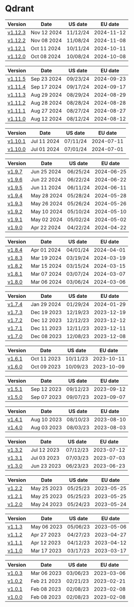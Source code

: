 # Qdrant
| Version | Date | US date | EU date |
| ------- | ---- | ------- | ------- |
| [v1.12.3](qdrant-v1.12.md#release-v1123) | Nov 12 2024 | 11/12/24 | 2024-11-12 |
| [v1.12.2](qdrant-v1.12.md#release-v1122) | Nov 08 2024 | 11/08/24 | 2024-11-08 |
| [v1.12.1](qdrant-v1.12.md#release-v1121) | Oct 11 2024 | 10/11/24 | 2024-10-11 |
| [v1.12.0](qdrant-v1.12.md#release-v1120) | Oct 08 2024 | 10/08/24 | 2024-10-08 |





| Version | Date | US date | EU date |
| ------- | ---- | ------- | ------- |
| [v1.11.5](qdrant-v1.11.md#release-v1115) | Sep 23 2024 | 09/23/24 | 2024-09-23 |
| [v1.11.4](qdrant-v1.11.md#release-v1114) | Sep 17 2024 | 09/17/24 | 2024-09-17 |
| [v1.11.3](qdrant-v1.11.md#release-v1113) | Aug 29 2024 | 08/29/24 | 2024-08-29 |
| [v1.11.2](qdrant-v1.11.md#release-v1112) | Aug 28 2024 | 08/28/24 | 2024-08-28 |
| [v1.11.1](qdrant-v1.11.md#release-v1111) | Aug 27 2024 | 08/27/24 | 2024-08-27 |
| [v1.11.0](qdrant-v1.11.md#release-v1110) | Aug 12 2024 | 08/12/24 | 2024-08-12 |





| Version | Date | US date | EU date |
| ------- | ---- | ------- | ------- |
| [v1.10.1](qdrant-v1.10.md#release-v1101) | Jul 11 2024 | 07/11/24 | 2024-07-11 |
| [v1.10.0](qdrant-v1.10.md#release-v1100) | Jul 01 2024 | 07/01/24 | 2024-07-01 |





| Version | Date | US date | EU date |
| ------- | ---- | ------- | ------- |
| [v1.9.7](qdrant-v1.9.md#release-v197) | Jun 25 2024 | 06/25/24 | 2024-06-25 |
| [v1.9.6](qdrant-v1.9.md#release-v196) | Jun 22 2024 | 06/22/24 | 2024-06-22 |
| [v1.9.5](qdrant-v1.9.md#release-v195) | Jun 11 2024 | 06/11/24 | 2024-06-11 |
| [v1.9.4](qdrant-v1.9.md#release-v194) | May 28 2024 | 05/28/24 | 2024-05-28 |
| [v1.9.3](qdrant-v1.9.md#release-v193) | May 26 2024 | 05/26/24 | 2024-05-26 |
| [v1.9.2](qdrant-v1.9.md#release-v192) | May 10 2024 | 05/10/24 | 2024-05-10 |
| [v1.9.1](qdrant-v1.9.md#release-v191) | May 02 2024 | 05/02/24 | 2024-05-02 |
| [v1.9.0](qdrant-v1.9.md#release-v190) | Apr 22 2024 | 04/22/24 | 2024-04-22 |





| Version | Date | US date | EU date |
| ------- | ---- | ------- | ------- |
| [v1.8.4](qdrant-v1.8.md#release-v184) | Apr 01 2024 | 04/01/24 | 2024-04-01 |
| [v1.8.3](qdrant-v1.8.md#release-v183) | Mar 19 2024 | 03/19/24 | 2024-03-19 |
| [v1.8.2](qdrant-v1.8.md#release-v182) | Mar 15 2024 | 03/15/24 | 2024-03-15 |
| [v1.8.1](qdrant-v1.8.md#release-v181) | Mar 07 2024 | 03/07/24 | 2024-03-07 |
| [v1.8.0](qdrant-v1.8.md#release-v180) | Mar 06 2024 | 03/06/24 | 2024-03-06 |





| Version | Date | US date | EU date |
| ------- | ---- | ------- | ------- |
| [v1.7.4](qdrant-v1.7.md#release-v174) | Jan 29 2024 | 01/29/24 | 2024-01-29 |
| [v1.7.3](qdrant-v1.7.md#release-v173) | Dec 19 2023 | 12/19/23 | 2023-12-19 |
| [v1.7.2](qdrant-v1.7.md#release-v172) | Dec 12 2023 | 12/12/23 | 2023-12-12 |
| [v1.7.1](qdrant-v1.7.md#release-v171) | Dec 11 2023 | 12/11/23 | 2023-12-11 |
| [v1.7.0](qdrant-v1.7.md#release-v170) | Dec 08 2023 | 12/08/23 | 2023-12-08 |





| Version | Date | US date | EU date |
| ------- | ---- | ------- | ------- |
| [v1.6.1](qdrant-v1.6.md#release-v161) | Oct 11 2023 | 10/11/23 | 2023-10-11 |
| [v1.6.0](qdrant-v1.6.md#release-v160) | Oct 09 2023 | 10/09/23 | 2023-10-09 |





| Version | Date | US date | EU date |
| ------- | ---- | ------- | ------- |
| [v1.5.1](qdrant-v1.5.md#release-v151) | Sep 12 2023 | 09/12/23 | 2023-09-12 |
| [v1.5.0](qdrant-v1.5.md#release-v150) | Sep 07 2023 | 09/07/23 | 2023-09-07 |





| Version | Date | US date | EU date |
| ------- | ---- | ------- | ------- |
| [v1.4.1](qdrant-v1.4.md#release-v141) | Aug 10 2023 | 08/10/23 | 2023-08-10 |
| [v1.4.0](qdrant-v1.4.md#release-v140) | Aug 03 2023 | 08/03/23 | 2023-08-03 |





| Version | Date | US date | EU date |
| ------- | ---- | ------- | ------- |
| [v1.3.2](qdrant-v1.3.md#release-v132) | Jul 12 2023 | 07/12/23 | 2023-07-12 |
| [v1.3.1](qdrant-v1.3.md#release-v131) | Jul 03 2023 | 07/03/23 | 2023-07-03 |
| [v1.3.0](qdrant-v1.3.md#release-v130) | Jun 23 2023 | 06/23/23 | 2023-06-23 |





| Version | Date | US date | EU date |
| ------- | ---- | ------- | ------- |
| [v1.2.2](qdrant-v1.2.md#release-v122) | May 25 2023 | 05/25/23 | 2023-05-25 |
| [v1.2.1](qdrant-v1.2.md#release-v121) | May 25 2023 | 05/25/23 | 2023-05-25 |
| [v1.2.0](qdrant-v1.2.md#release-v120) | May 24 2023 | 05/24/23 | 2023-05-24 |





| Version | Date | US date | EU date |
| ------- | ---- | ------- | ------- |
| [v1.1.3](qdrant-v1.1.md#release-v113) | May 06 2023 | 05/06/23 | 2023-05-06 |
| [v1.1.2](qdrant-v1.1.md#release-v112) | Apr 27 2023 | 04/27/23 | 2023-04-27 |
| [v1.1.1](qdrant-v1.1.md#release-v111) | Apr 12 2023 | 04/12/23 | 2023-04-12 |
| [v1.1.0](qdrant-v1.1.md#release-v110) | Mar 17 2023 | 03/17/23 | 2023-03-17 |





| Version | Date | US date | EU date |
| ------- | ---- | ------- | ------- |
| [v1.0.3](qdrant-v1.0.md#release-v103) | Mar 06 2023 | 03/06/23 | 2023-03-06 |
| [v1.0.2](qdrant-v1.0.md#release-v102) | Feb 21 2023 | 02/21/23 | 2023-02-21 |
| [v1.0.1](qdrant-v1.0.md#release-v101) | Feb 08 2023 | 02/08/23 | 2023-02-08 |
| [v1.0.0](qdrant-v1.0.md#release-v100) | Feb 08 2023 | 02/08/23 | 2023-02-08 |





